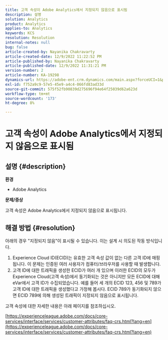 ```yaml
---
title: 고객 속성이 Adobe Analytics에서 지정되지 않음으로 표시됨
description: 설명
solution: Analytics
product: Analytics
applies-to: Analytics
keywords: KCS
resolution: Resolution
internal-notes: null
bug: false
article-created-by: Nayanika Chakravarty
article-created-date: 12/9/2022 11:22:52 PM
article-published-by: Nayanika Chakravarty
article-published-date: 12/9/2022 11:31:21 PM
version-number: 2
article-number: KA-19298
dynamics-url: https://adobe-ent.crm.dynamics.com/main.aspx?forceUCI=1&pagetype=entityrecord&etn=knowledgearticle&id=4508b765-1878-ed11-81aa-6045bd006b3d
exl-id: f752a9c9-57e5-45e9-a4c4-066fd83ad33d
source-git-commit: 575f52fb90839d275696f94e64f25039d62a623d
workflow-type: tm+mt
source-wordcount: '173'
ht-degree: 8%

---
```


# 고객 속성이 Adobe Analytics에서 지정되지 않음으로 표시됨

## 설명 {#description}


<b>환경</b>

- Adobe Analytics

<b>문제/증상</b>

고객 속성은 Adobe Analytics에서 지정되지 않음으로 표시됩니다.


## 해결 방법 {#resolution}




아래의 경우 &quot;지정되지 않음&quot;이 표시될 수 있습니다. 이는 설계 시 의도된 작동 방식입니다.

1. Experience Cloud ID(ECID)는 유효한 고객 속성 값이 없는 다른 고객 ID에 매핑됩니다. 이 문제는 인증된 여러 사용자가 컴퓨터/브라우저를 사용할 때 발생합니다.
2. 고객 ID에 대한 트래픽을 생성한 ECID가 여러 개 있으며 이러한 ECID의 모두가 Experience Cloud(고객 속성)에서 동기화되는 것은 아니지만 모든 ECID에 대해 eVar에서 고객 ID가 수집되었습니다. 예를 들어 세 개의 ECID 123, 456 및 789가 고객 ID에 대한 트래픽을 생성했다고 가정해 봅시다. ECID 789가 동기화되지 않으면 ECID 789에 의해 생성된 트래픽이 지정되지 않음으로 표시됩니다.




고객 속성에 대한 자세한 내용은 아래 페이지를 참조하십시오.

[https://experienceleague.adobe.com/docs/core-services/interface/services/customer-attributes/faq-crs.html?lang=en](https://experienceleague.adobe.com/docs/core-services/interface/services/customer-attributes/faq-crs.html?lang=en)
